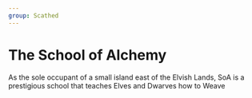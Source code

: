 ```yaml
---
group: Scathed
---
```

# The School of Alchemy
As the sole occupant of a small island east of the Elvish Lands, SoA is a prestigious school that teaches Elves and Dwarves how to Weave
